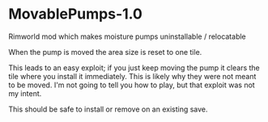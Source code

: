 # MovablePumps-1.0
Rimworld mod which makes moisture pumps uninstallable / relocatable

When the pump is moved the area size is reset to one tile.

This leads to an easy exploit; if you just keep moving the pump it clears 
the tile where you install it immediately.  This is likely why they were 
not meant to be moved.  I'm not going to tell you how to play, but that 
exploit was not my intent.

This should be safe to install or remove on an existing save.
